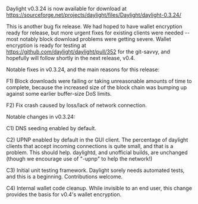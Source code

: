 Daylight v0.3.24 is now available for download at
https://sourceforge.net/projects/daylight/files/Daylight/daylight-0.3.24/

This is another bug fix release.  We had hoped to have wallet encryption ready for release, but more urgent fixes for existing clients were needed -- most notably block download problems were getting severe.  Wallet encryption is ready for testing at https://github.com/daylight/daylight/pull/352 for the git-savvy, and hopefully will follow shortly in the next release, v0.4.

Notable fixes in v0.3.24, and the main reasons for this release:

F1) Block downloads were failing or taking unreasonable amounts of time to complete, because the increased size of the block chain was bumping up against some earlier buffer-size DoS limits.

F2) Fix crash caused by loss/lack of network connection.

Notable changes in v0.3.24:

C1) DNS seeding enabled by default.

C2) UPNP enabled by default in the GUI client.  The percentage of daylight clients that accept incoming connections is quite small, and that is a problem.  This should help.  daylightd, and unofficial builds, are unchanged (though we encourage use of "-upnp" to help the network!)

C3) Initial unit testing framework.  Daylight sorely needs automated tests, and this is a beginning.  Contributions welcome.

C4) Internal wallet code cleanup.  While invisible to an end user, this change provides the basis for v0.4's wallet encryption.
